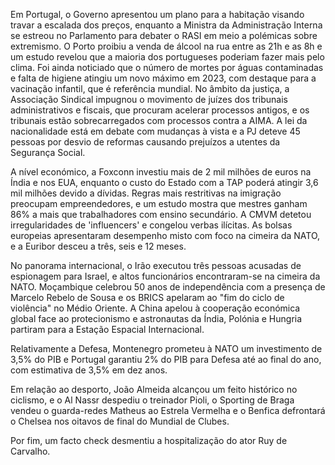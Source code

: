 Em Portugal, o Governo apresentou um plano para a habitação visando travar a escalada dos preços, enquanto a Ministra da Administração Interna se estreou no Parlamento para debater o RASI em meio a polémicas sobre extremismo. O Porto proibiu a venda de álcool na rua entre as 21h e as 8h e um estudo revelou que a maioria dos portugueses poderiam fazer mais pelo clima. Foi ainda noticiado que o número de mortes por águas contaminadas e falta de higiene atingiu um novo máximo em 2023, com destaque para a vacinação infantil, que é referência mundial. No âmbito da justiça, a Associação Sindical impugnou o movimento de juízes dos tribunais administrativos e fiscais, que procuram acelerar processos antigos, e os tribunais estão sobrecarregados com processos contra a AIMA. A lei da nacionalidade está em debate com mudanças à vista e a PJ deteve 45 pessoas por desvio de reformas causando prejuízos a utentes da Segurança Social.

A nível económico, a Foxconn investiu mais de 2 mil milhões de euros na Índia e nos EUA, enquanto o custo do Estado com a TAP poderá atingir 3,6 mil milhões devido a dívidas. Regras mais restritivas na imigração preocupam empreendedores, e um estudo mostra que mestres ganham 86% a mais que trabalhadores com ensino secundário. A CMVM detetou irregularidades de 'influencers' e congelou verbas ilícitas. As bolsas europeias apresentaram desempenho misto com foco na cimeira da NATO, e a Euribor desceu a três, seis e 12 meses.

No panorama internacional, o Irão executou três pessoas acusadas de espionagem para Israel, e altos funcionários encontraram-se na cimeira da NATO. Moçambique celebrou 50 anos de independência com a presença de Marcelo Rebelo de Sousa e os BRICS apelaram ao "fim do ciclo de violência" no Médio Oriente. A China apelou à cooperação económica global face ao protecionismo e astronautas da Índia, Polónia e Hungria partiram para a Estação Espacial Internacional.

Relativamente a Defesa, Montenegro prometeu à NATO um investimento de 3,5% do PIB e Portugal garantiu 2% do PIB para Defesa até ao final do ano, com estimativa de 3,5% em dez anos.

Em relação ao desporto, João Almeida alcançou um feito histórico no ciclismo, e o Al Nassr despediu o treinador Pioli, o Sporting de Braga vendeu o guarda-redes Matheus ao Estrela Vermelha e o Benfica defrontará o Chelsea nos oitavos de final do Mundial de Clubes.

Por fim, um facto check desmentiu a hospitalização do ator Ruy de Carvalho.